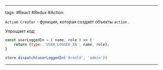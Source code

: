 ____

tags: #React #Redux #Action

`Actiom Creator` - функция, которая создаёт объекты `action` .

Упрощает код:

```jsx
const userLoggedIn = ( name, role ) => {
	return {type: 'USER_LOGGED_IN', name, role};
}

store.dispatch(userLoggedIn('Arnold', 'admin'))
```


_____

